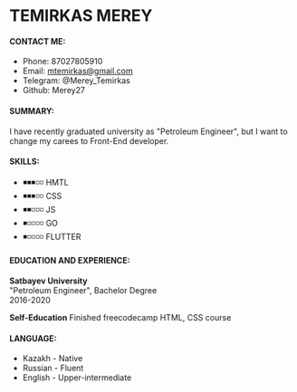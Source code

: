 TEMIRKAS MEREY
========================
#### CONTACT ME: 
* Phone: 87027805910
* Email: mtemirkas@gmail.com
* Telegram: @Merey_Temirkas
* Github: Merey27
#### SUMMARY:
 I have recently graduated university as "Petroleum Engineer", but I want to change my carees to Front-End developer.
#### SKILLS:
* ◾◾◾◽◽ HMTL
* ◾◾◾◽◽ CSS
* ◾◾◽◽◽ JS
* ◾◽◽◽◽ GO
* ◾◽◽◽◽ FLUTTER
#### EDUCATION AND EXPERIENCE:
**Satbayev University** \
"Petroleum Engineer", Bachelor Degree \
2016-2020

**Self-Education**
Finished freecodecamp HTML, CSS course
#### LANGUAGE:
 * Kazakh - Native
 * Russian - Fluent
 * English - Upper-intermediate
 
 
